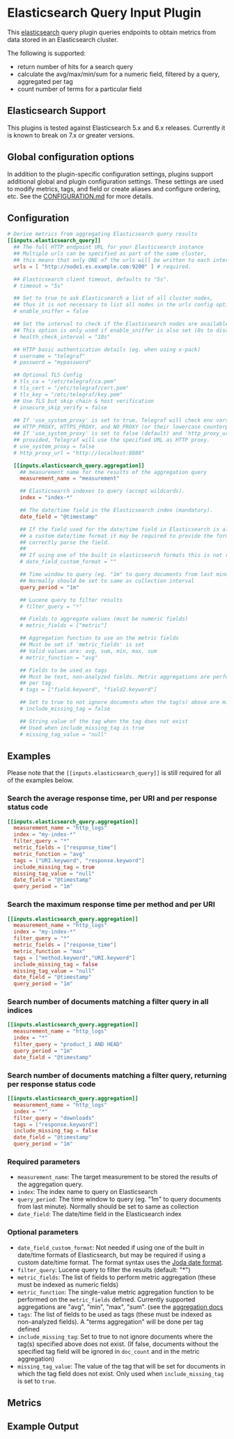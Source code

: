 # Elasticsearch Query Input Plugin

This [elasticsearch](https://www.elastic.co/) query plugin queries endpoints
to obtain metrics from data stored in an Elasticsearch cluster.

The following is supported:

- return number of hits for a search query
- calculate the avg/max/min/sum for a numeric field, filtered by a query,
  aggregated per tag
- count number of terms for a particular field

## Elasticsearch Support

This plugins is tested against Elasticsearch 5.x and 6.x releases.
Currently it is known to break on 7.x or greater versions.

## Global configuration options <!-- @/docs/includes/plugin_config.md -->

In addition to the plugin-specific configuration settings, plugins support
additional global and plugin configuration settings. These settings are used to
modify metrics, tags, and field or create aliases and configure ordering, etc.
See the [CONFIGURATION.md][CONFIGURATION.md] for more details.

[CONFIGURATION.md]: ../../../docs/CONFIGURATION.md#plugins

## Configuration

```toml @sample.conf
# Derive metrics from aggregating Elasticsearch query results
[[inputs.elasticsearch_query]]
  ## The full HTTP endpoint URL for your Elasticsearch instance
  ## Multiple urls can be specified as part of the same cluster,
  ## this means that only ONE of the urls will be written to each interval.
  urls = [ "http://node1.es.example.com:9200" ] # required.

  ## Elasticsearch client timeout, defaults to "5s".
  # timeout = "5s"

  ## Set to true to ask Elasticsearch a list of all cluster nodes,
  ## thus it is not necessary to list all nodes in the urls config option
  # enable_sniffer = false

  ## Set the interval to check if the Elasticsearch nodes are available
  ## This option is only used if enable_sniffer is also set (0s to disable it)
  # health_check_interval = "10s"

  ## HTTP basic authentication details (eg. when using x-pack)
  # username = "telegraf"
  # password = "mypassword"

  ## Optional TLS Config
  # tls_ca = "/etc/telegraf/ca.pem"
  # tls_cert = "/etc/telegraf/cert.pem"
  # tls_key = "/etc/telegraf/key.pem"
  ## Use TLS but skip chain & host verification
  # insecure_skip_verify = false
 
  ## If 'use_system_proxy' is set to true, Telegraf will check env vars such as
  ## HTTP_PROXY, HTTPS_PROXY, and NO_PROXY (or their lowercase counterparts).
  ## If 'use_system_proxy' is set to false (default) and 'http_proxy_url' is
  ## provided, Telegraf will use the specified URL as HTTP proxy.
  # use_system_proxy = false
  # http_proxy_url = "http://localhost:8888"

  [[inputs.elasticsearch_query.aggregation]]
    ## measurement name for the results of the aggregation query
    measurement_name = "measurement"

    ## Elasticsearch indexes to query (accept wildcards).
    index = "index-*"

    ## The date/time field in the Elasticsearch index (mandatory).
    date_field = "@timestamp"

    ## If the field used for the date/time field in Elasticsearch is also using
    ## a custom date/time format it may be required to provide the format to
    ## correctly parse the field.
    ##
    ## If using one of the built in elasticsearch formats this is not required.
    # date_field_custom_format = ""

    ## Time window to query (eg. "1m" to query documents from last minute).
    ## Normally should be set to same as collection interval
    query_period = "1m"

    ## Lucene query to filter results
    # filter_query = "*"

    ## Fields to aggregate values (must be numeric fields)
    # metric_fields = ["metric"]

    ## Aggregation function to use on the metric fields
    ## Must be set if 'metric_fields' is set
    ## Valid values are: avg, sum, min, max, sum
    # metric_function = "avg"

    ## Fields to be used as tags
    ## Must be text, non-analyzed fields. Metric aggregations are performed
    ## per tag
    # tags = ["field.keyword", "field2.keyword"]

    ## Set to true to not ignore documents when the tag(s) above are missing
    # include_missing_tag = false

    ## String value of the tag when the tag does not exist
    ## Used when include_missing_tag is true
    # missing_tag_value = "null"
```

## Examples

Please note that the `[[inputs.elasticsearch_query]]` is still required for all
of the examples below.

### Search the average response time, per URI and per response status code

```toml
[[inputs.elasticsearch_query.aggregation]]
  measurement_name = "http_logs"
  index = "my-index-*"
  filter_query = "*"
  metric_fields = ["response_time"]
  metric_function = "avg"
  tags = ["URI.keyword", "response.keyword"]
  include_missing_tag = true
  missing_tag_value = "null"
  date_field = "@timestamp"
  query_period = "1m"
```

### Search the maximum response time per method and per URI

```toml
[[inputs.elasticsearch_query.aggregation]]
  measurement_name = "http_logs"
  index = "my-index-*"
  filter_query = "*"
  metric_fields = ["response_time"]
  metric_function = "max"
  tags = ["method.keyword","URI.keyword"]
  include_missing_tag = false
  missing_tag_value = "null"
  date_field = "@timestamp"
  query_period = "1m"
```

### Search number of documents matching a filter query in all indices

```toml
[[inputs.elasticsearch_query.aggregation]]
  measurement_name = "http_logs"
  index = "*"
  filter_query = "product_1 AND HEAD"
  query_period = "1m"
  date_field = "@timestamp"
```

### Search number of documents matching a filter query, returning per response status code

```toml
[[inputs.elasticsearch_query.aggregation]]
  measurement_name = "http_logs"
  index = "*"
  filter_query = "downloads"
  tags = ["response.keyword"]
  include_missing_tag = false
  date_field = "@timestamp"
  query_period = "1m"
```

### Required parameters

- `measurement_name`: The target measurement to be stored the results of the
  aggregation query.
- `index`: The index name to query on Elasticsearch
- `query_period`: The time window to query (eg. "1m" to query documents from
  last minute). Normally should be set to same as collection
- `date_field`: The date/time field in the Elasticsearch index

### Optional parameters

- `date_field_custom_format`: Not needed if using one of the built in date/time
  formats of Elasticsearch, but may be required if using a custom date/time
  format. The format syntax uses the [Joda date format][joda].
- `filter_query`: Lucene query to filter the results (default: "\*")
- `metric_fields`: The list of fields to perform metric aggregation (these must
  be indexed as numeric fields)
- `metric_function`: The single-value metric aggregation function to be performed
  on the `metric_fields` defined. Currently supported aggregations are "avg",
  "min", "max", "sum". (see the [aggregation docs][agg]
- `tags`: The list of fields to be used as tags (these must be indexed as
  non-analyzed fields). A "terms aggregation" will be done per tag defined
- `include_missing_tag`: Set to true to not ignore documents where the tag(s)
  specified above does not exist. (If false, documents without the specified tag
  field will be ignored in `doc_count` and in the metric aggregation)
- `missing_tag_value`: The value of the tag that will be set for documents in
  which the tag field does not exist. Only used when `include_missing_tag` is
  set to `true`.

[joda]: https://www.elastic.co/guide/en/elasticsearch/reference/6.8/search-aggregations-bucket-daterange-aggregation.html#date-format-pattern
[agg]: https://www.elastic.co/guide/en/elasticsearch/reference/current/search-aggregations-metrics.html

## Metrics

## Example Output
